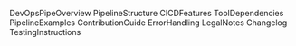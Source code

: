 DevOpsPipeOverview
PipelineStructure
CICDFeatures
ToolDependencies
PipelineExamples
ContributionGuide
ErrorHandling
LegalNotes
Changelog
TestingInstructions
